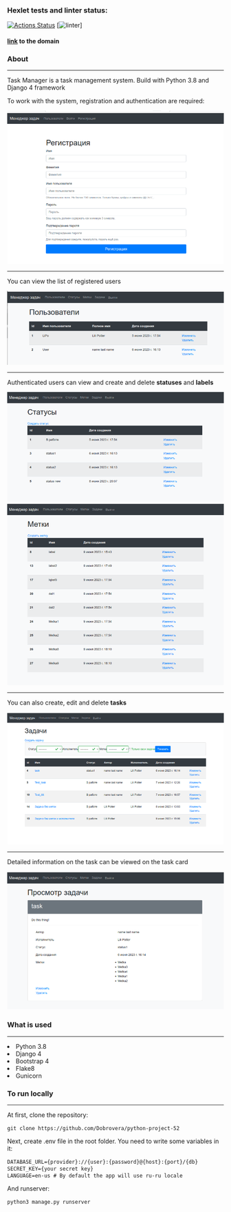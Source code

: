 ### Hexlet tests and linter status:
[![Actions Status](https://github.com/Dobrovera/python-project-52/workflows/hexlet-check/badge.svg)](https://github.com/Dobrovera/python-project-52/actions) [![linter](https://github.com/Dobrovera/python-project-52/actions/workflows/linter.yml/badge.svg)]

#### [link](python-project-52-production-8542.up.railway.app) to the domain


### About
<hr>
Task Manager is a task management system. Build with Python 3.8 and Django 4 framework

To work with the system, registration and authentication are required:

![PLOT](images/Reg_form.png)

---

You can view the list of registered users

![PLOT](images/Users.png)

---

Authenticated users can view and create and delete **statuses** and **labels**

![PLOT](images/Statuses.png)
![PLOT](images/Labels.png)

---

You can also create, edit and delete **tasks**

![PLOT](images/Tasks.png)

---

Detailed information on the task can be viewed on the task card

![PLOT](images/Task_card.png)


### What is used
<hr>
<li>Python 3.8</li>
<li>Django 4</li>
<li>Bootstrap 4</li>
<li>Flake8</li>
<li>Gunicorn</li>


### To run locally
<hr>

At first, clone the repository:

```
git clone https://github.com/Dobrovera/python-project-52
```

Next, create .env file in the root folder. You need to write some variables in it:

```
DATABASE_URL={provider}://{user}:{password}@{host}:{port}/{db}
SECRET_KEY={your secret key}
LANGUAGE=en-us # By default the app will use ru-ru locale
```

And runserver:

```
python3 manage.py runserver
```
